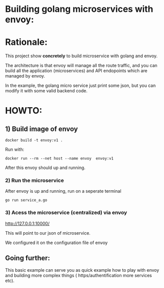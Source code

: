 # Building golang microservices with envoy:

# Rationale:

This project show **concretely** to build microservice with golang and envoy.

The architecture is that envoy will manage all the route traffic, and you can build all the application (microservices) and API endopoints which are managed by envoy.

In the example, the golang micro service just print some json, but you can modify it with some valid backend code.


# HOWTO:

## 1) Build image of envoy

`docker build -t envoy:v1 .`

Run with:

`docker run --rm --net host --name envoy  envoy:v1 `

After this envoy should up and running.


### 2) Run the microservice

After envoy is up and running, run on a seperate terminal

` go run service_a.go `


### 3) Acess the microservice (centralized) via envoy

http://127.0.0.1:10000/


This will point to our json of microservice.

We configured it on the configuration file of envoy

## Going further:

This basic example can serve you as quick example how to play with envoy and building more complex things ( https/authentification more services etc).


